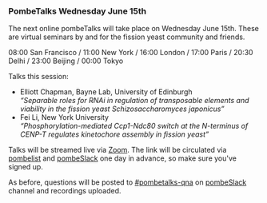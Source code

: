 ### PombeTalks Wednesday June 15th
<!-- newsfeed_thumbnail: PombeTalks32px.png -->

The next online pombeTalks will take place on Wednesday June 15th.  These are
virtual seminars by and for the fission yeast community and friends.

08:00 San Francisco / 11:00 New York / 16:00 London / 17:00 Paris / 20:30 Delhi / 23:00 Beijing / 00:00 Tokyo

Talks this session:

 - Elliott Chapman, Bayne Lab, University of Edinburgh \
   *“Separable roles for RNAi in regulation of transposable elements and viability in the fission yeast Schizosaccharomyces japonicus”*
 - Fei Li, New York University \
   *“Phosphorylation-mediated Ccp1-Ndc80 switch at the N-terminus of CENP-T regulates kinetochore assembly in fission yeast”*

Talks will be streamed live via [Zoom](https://zoom.us/). The link
will be circulated via
[pombelist](https://lists.cam.ac.uk/mailman/listinfo/ucam-pombelist)
and [pombeSlack](http://spombe.slack.com) one day in advance, so make sure you've signed up.

As before, questions will be posted to [#pombetalks-qna](https://spombe.slack.com/archives/C013C1NRY80)
on [pombeSlack](http://spombe.slack.com) channel and recordings uploaded.
